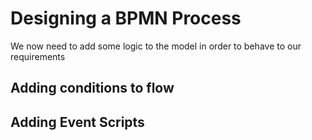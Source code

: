 # Designing a BPMN Process

We now need to add some logic to the model in order to behave to our requirements

## Adding conditions to flow
## Adding Event Scripts
